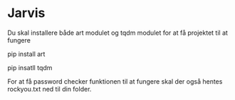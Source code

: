 # Jarvis

Du skal installere både art modulet og tqdm modulet for at få projektet til at fungere

pip install art

pip insatll tqdm

For at få password checker funktionen til at fungere skal der også hentes rockyou.txt ned til din folder. 
